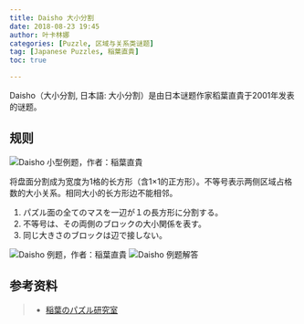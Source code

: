 ```yaml
---
title: Daisho 大小分割
date: 2018-08-23 19:45
author: 叶卡林娜
categories: [Puzzle, 区域与关系类谜题]
tag: [Japanese Puzzles, 稲葉直貴]
toc: true

---
```


Daisho（大小分割, 日本語:  大小分割）是由日本谜题作家稻葉直貴于2001年发表的谜题。

## 规则

![Daisho 小型例题，作者：稲葉直貴](/images/daisho.png)

将盘面分割成为宽度为1格的长方形（含1×1的正方形）。不等号表示两侧区域占格数的大小关系。相同大小的长方形边不能相邻。

1. パズル面の全てのマスを一辺が１の長方形に分割する。 
2. 不等号は、その両側のブロックの大小関係を表す。 
3. 同じ大きさのブロックは辺で接しない。

![Daisho 例题，作者：稲葉直貴](/images/daisho_e.png)
![Daisho 例题解答](/images/daisho_a.png)

## 参考资料

> - [稲葉のパズル研究室](http://inabapuzzle.com/honkaku/daisho.html)







